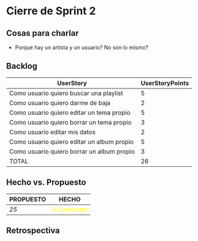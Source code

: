 # Cierre de Sprint 2


## Cosas para charlar
  * Porque hay un artista y un usuario? No son lo mismo?

## Backlog
 |UserStory|UserStoryPoints|
 |---------|---------------|
 |Como usuario quiero buscar una playlist|5|
 |Como usuario quiero darme de baja|2|
 |Como usuario quiero editar un tema propio|5|
 |Como usuario quiero borrar un tema propio|3|
 |Como usuario editar mis datos|2|
 |Como usuario quiero editar un album propio|5|
 |Como usuario quiero borrar un album propio|3|
 |TOTAL|26|
## Hecho vs. Propuesto

|PROPUESTO|HECHO|
|---|---|
|*25*|<span style="color:yellow">*A Completar*</span>

## Retrospectiva

